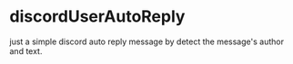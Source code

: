# discordUserAutoReply
just a simple discord auto reply message by detect the message's author and text.
